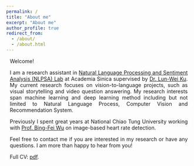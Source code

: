 ```yaml
---
permalink: /
title: "About me"
excerpt: "About me"
author_profile: true
redirect_from: 
  - /about/
  - /about.html
---
```


<div style="margin:10px;text-align:justify">
Welcome!


I am a research assistant in <a href="https://academiasinicanlplab.github.io/">Natural Language Processing and Sentiment Analysis (NLPSA) Lab</a> at Academia Sinica supervised by <a href="https://www.iis.sinica.edu.tw/pages/lwku/">Dr. Lun-Wei Ku</a>. My current research focuses on vision-to-language projects, such as visual storytelling and video question answering. My research interests span machine learning and deep learning method including but not limited to Natural Language Process, Computer Vision and Recommendation System.


Previously I spent great years at National Chiao Tung University working with <a href="http://cssplab.cn.nctu.edu.tw/adviser/advisor.php">Prof. Bing-Fei Wu</a> on image-based heart rate detection.


Feel free to contact me if you are interested in my research or have any questions. I am more than happy to hear from you!


Full CV:  <a href="files/Yun_Wei_CV.pdf" target="_blank">pdf</a>.
</div>
